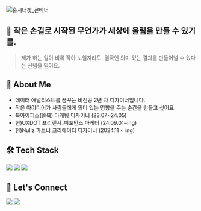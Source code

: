 ![홍시너겟_큰배너](https://github.com/user-attachments/assets/e2d06e0f-59f4-47da-a095-b60394bc7a15)

## 🌊 작은 손길로 시작된 무언가가 세상에 울림을 만들 수 있기를.
>제가 하는 일이 비록 작아 보일지라도, 결국엔 의미 있는 결과를 만들어낼 수 있다는 신념을 믿어요.

## 👋 About Me

* 데이터 애널리스트를 꿈꾸는 비전공 2년 차 디자이너입니다.
* 작은 아이디어가 사람들에게 의미 있는 영향을 주는 순간을 만들고 싶어요.
* 북아이피스(쏠북) 마케팅 디자이너 (23.07~24.05)
* 현)UXDOT 프리랜서_퍼포먼스 마케터 (24.09.01~ing)
* 현)Nullz 파트너 크리에이터 디자이너 (2024.11 ~ ing)


## 🛠 Tech Stack
<img src="https://img.shields.io/badge/html5-E34F26?style=flat-square&logo=html5&logoColor=white"/></a> 
<img src="https://img.shields.io/badge/css-663399?style=flat-square&logo=css&logoColor=white"/></a> 
<img src="https://img.shields.io/badge/figma-F24E1E?style=flat-square&logo=figma&logoColor=white"/></a>


## 📩 Let's Connect

<a href="https://hongsinugget.tistory.com/" target="_blank"><img src="https://img.shields.io/badge/tistory-000000?style=flat-square&logo=tistory&logoColor=white"/></a>
<a href="mailto:yangsubindev@gmail.com"><img src="https://img.shields.io/badge/Gmail-d14836?style=flat-square&logo=Gmail&logoColor=white&link=yangsubindev@gmail.com"/></a>
